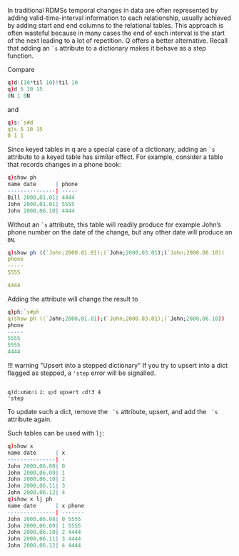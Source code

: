 In traditional RDMSs temporal changes in data are often represented by adding valid-time-interval information to each relationship, usually achieved by adding start and end columns to the relational tables. This approach is often wasteful because in many cases the end of each interval is the start of the next leading to a lot of repetition. Q offers a better alternative. Recall that adding an `` `s `` attribute to a dictionary makes it behave as a step function.

Compare
```q
q)d:(10*til 10)!til 10
q)d 5 10 15
0N 1 0N
```
and
```q
q)s:`s#d
q)s 5 10 15
0 1 1
```
Since keyed tables in q are a special case of a dictionary, adding an `` `s `` attribute to a keyed table has similar effect. For example, consider a table that records changes in a phone book:
```q
q)show ph
name date      | phone
---------------| -----
Bill 2000.01.01| 4444
John 2000.01.01| 5555
John 2000.06.10| 4444
```
Without an `` `s `` attribute, this table will readily produce for example John’s phone number on the date of the change, but any other date will produce an `0N`.
```q
q)show ph ((`John;2000.01.01);(`John;2000.03.01);(`John;2000.06.10))
phone
-----
5555

4444
```
Adding the attribute will change the result to
```q
q)ph:`s#ph
q)show ph ((`John;2000.01.01);(`John;2000.03.01);(`John;2000.06.10))
phone
-----
5555
5555
4444
```

!!! warning "Upsert into a stepped dictionary"
    If you try to upsert into a dict flagged as stepped, a `'step` error will be signalled.
    <pre><code class="language-q">
    q)d:`s#`a`b!1 2;
    q)`d upsert `c`d!3 4
    'step
    </code></pre>
    To update such a dict, remove the `` `s`` attribute, upsert, and add the `` `s`` attribute again.

Such tables can be used with `lj`:
```q
q)show x
name date      | x
---------------| -
John 2000.06.08| 0
John 2000.06.09| 1
John 2000.06.10| 2
John 2000.06.11| 3
John 2000.06.12| 4
q)show x lj ph
name date      | x phone
---------------| -------
John 2000.06.08| 0 5555
John 2000.06.09| 1 5555
John 2000.06.10| 2 4444
John 2000.06.11| 3 4444
John 2000.06.12| 4 4444
```


